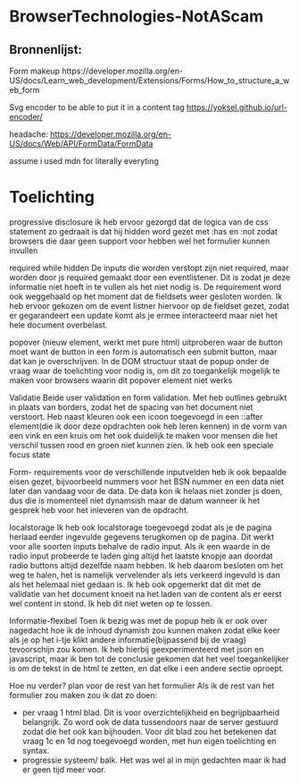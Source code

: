 # BrowserTechnologies-NotAScam

<h2>Bronnenlijst:</h2>
Form makeup
https://developer.mozilla.org/en-US/docs/Learn_web_development/Extensions/Forms/How_to_structure_a_web_form

Svg encoder to be able to put it in a content tag
https://yoksel.github.io/url-encoder/

headache:
https://developer.mozilla.org/en-US/docs/Web/API/FormData/FormData

assume i used mdn for literally everyting


<h1>Toelichting</h1>
progressive disclosure
ik heb ervoor gezorgd dat de logica van de css statement zo gedraait is dat hij hidden word gezet met :has en :not zodat browsers die daar geen support voor hebben wel het formulier kunnen invullen

required while hidden
De inputs die worden verstopt zijn niet required, maar worden door js required gemaakt door een eventlistener. Dit is zodat je deze informatie niet hoeft in te vullen als het niet nodig is. De requirement word ook weggehaald op het moment dat de fieldsets weer gesloten worden. Ik heb ervoor gekozen om de event listner hiervoor op de fieldset gezet, zodat er gegarandeert een update komt als je ermee interacteerd maar niet het hele document overbelast.

popover (nieuw element, werkt met pure html) 
uitproberen waar de button moet want de button in een form is automatisch een submit button, maar dat kan je overschrijven. In de DOM structuur staat de popup onder de vraag waar de toelichting voor nodig is, om dit zo toegankelijk mogelijk te maken voor browsers waarin dit popover element niet werks

Validatie
Beide user validation en form validation. Met heb outlines gebruikt in plaats van borders, zodat het de spacing van het document niet verstoort. Heb naast kleuren ook een icoon toegevoegd in een ::after element(die ik door deze opdrachten ook heb leren kennen) in de vorm van een vink en een kruis om het ook duidelijk te maken voor mensen die het verschil tussen rood en groen niet kunnen zien. 
Ik heb ook een speciale focus state

Form- requirements
voor de verschillende inputvelden heb ik ook bepaalde eisen gezet, bijvoorbeeld nummers voor het BSN nummer en een data niet later dan vandaag voor de data. De data kon ik helaas niet zonder js doen, dus die is momenteel niet dynamsish maar de datum wanneer ik het gesprek heb voor het inleveren van de opdracht.

localstorage
Ik heb ook localstorage toegevoegd zodat als je de pagina herlaad eerder ingevulde gegevens terugkomen op de pagina. Dit werkt voor alle soorten inputs behalve de radio input. Als ik een waarde in de radio input probeerde te laden ging altijd het laatste knopje aan doordat radio buttons altijd dezelfde naam hebben. Ik heb daarom besloten om het weg te halen, het is namelijk vervelender als iets verkeerd ingevuld is dan als het helemaal niet gedaan is. Ik heb ook opgemerkt dat dit met de validatie van het document knoeit na het laden van de content als er eerst wel content in stond. Ik heb dit niet weten op te lossen. 

Informatie-flexibel
Toen ik bezig was met de popup heb ik er ook over nagedacht hoe ik de inhoud dynamish zou kunnen maken zodat elke keer als je op het i-tje klikt andere informatie(bijpassend bij de vraag) tevoorschijn zou komen. Ik heb hierbij geexperimenteerd met json en javascript, maar ik ben tot de conclusie gekomen dat het veel toegankelijker is om de tekst in de html te zetten, en dat elke i een andere sectie oproept.

Hoe nu verder? plan voor de rest van het formulier
Als ik de rest van het formulier zou maken zou ik dat zo doen:
- per vraag 1 html blad. Dit is voor overzichtelijkheid en begrijpbaarheid belangrijk. Zo word ook de data tussendoors naar de server gestuurd zodat die het ook kan bijhouden. Voor dit blad zou het betekenen dat vraag 1c en 1d nog toegevoegd worden, met hun eigen toelichting en syntax.
- progressie systeem/ balk. Het was wel al in mijn gedachten maar ik had er geen tijd meer voor.
